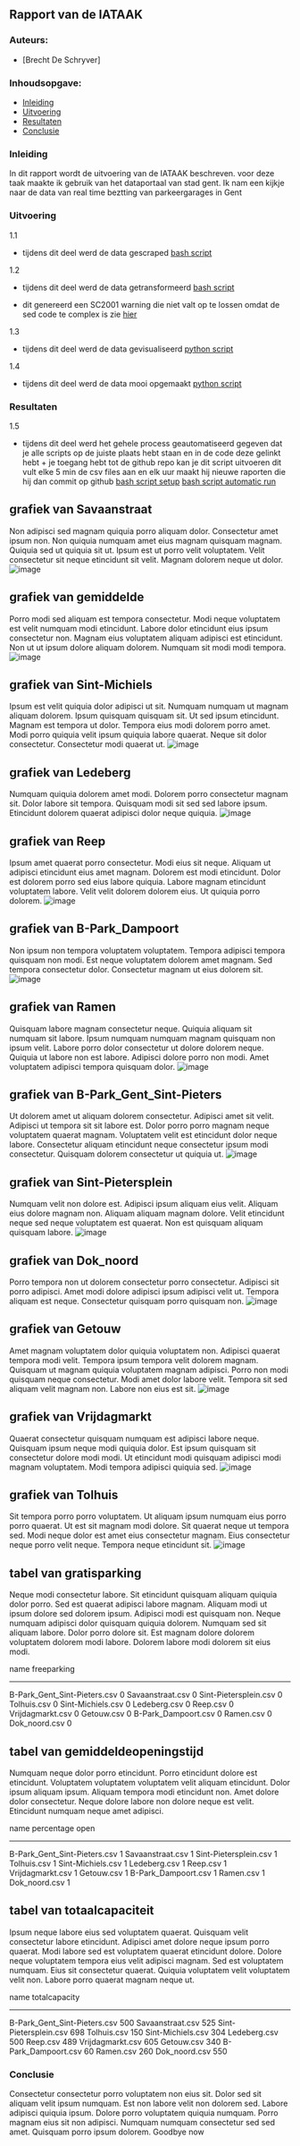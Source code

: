 ## Rapport van de IATAAK
### Auteurs:
 - [Brecht De Schryver]
### Inhoudsopgave:
 - [Inleiding](#inleiding)
 - [Uitvoering](#uitvoering)
 - [Resultaten](#resultaten)
 - [Conclusie](#conclusie)
### Inleiding
In dit rapport wordt de uitvoering van de IATAAK beschreven. voor deze taak maakte ik gebruik van het dataportaal van stad gent. Ik nam een kijkje naar de data van real time beztting van parkeergarages in Gent
### Uitvoering
1.1
 - tijdens dit deel werd de data gescraped
[bash script](https://github.com/BrechtDeSchryver/iataak/blob/main/data-workflow/scripts/webscraper.sh)

1.2
 - tijdens dit deel werd de data getransformeerd
[bash script](https://github.com/BrechtDeSchryver/iataak/blob/main/data-workflow/scripts/transform.sh)

 - dit genereerd een SC2001 warning die niet valt op te lossen omdat de sed code te complex is zie [hier](https://www.shellcheck.net/wiki/SC2001)

1.3
 - tijdens dit deel werd de data gevisualiseerd
[python script](https://github.com/BrechtDeSchryver/iataak/blob/main/data-workflow/scripts/analyse.py)

1.4
 - tijdens dit deel werd de data mooi opgemaakt
[python script](https://github.com/BrechtDeSchryver/iataak/blob/main/data-workflow/scripts/report.py)
### Resultaten

1.5
 - tijdens dit deel werd het gehele process geautomatiseerd
gegeven dat je alle scripts op de juiste plaats hebt staan en in de code deze gelinkt hebt + je toegang hebt tot de github repo kan je dit script uitvoeren
dit vult elke 5 min de csv files aan en elk uur maakt hij nieuwe raporten die hij dan commit op github
[bash script setup](https://github.com/BrechtDeSchryver/iataak/blob/main/data-workflow/scripts/setup.sh)
[bash script automatic run](https://github.com/BrechtDeSchryver/iataak/blob/main/data-workflow/scripts/automated.sh)
## grafiek van Savaanstraat
Non adipisci sed magnam quiquia porro aliquam dolor. Consectetur amet ipsum non. Non quiquia numquam amet eius magnam quisquam magnam. Quiquia sed ut quiquia sit ut. Ipsum est ut porro velit voluptatem. Velit consectetur sit neque etincidunt sit velit. Magnam dolorem neque ut dolor.
![image](https://github.com/BrechtDeSchryver/iataak/blob/main/data-workflow/csvimage/Savaanstraat.csv.png)
## grafiek van gemiddelde
Porro modi sed aliquam est tempora consectetur. Modi neque voluptatem est velit numquam modi etincidunt. Labore dolor etincidunt eius ipsum consectetur non. Magnam eius voluptatem aliquam adipisci est etincidunt. Non ut ut ipsum dolore aliquam dolorem. Numquam sit modi modi tempora.
![image](https://github.com/BrechtDeSchryver/iataak/blob/main/data-workflow/csvimage/gemiddelde.csv.png)
## grafiek van Sint-Michiels
Ipsum est velit quiquia dolor adipisci ut sit. Numquam numquam ut magnam aliquam dolorem. Ipsum quisquam quisquam sit. Ut sed ipsum etincidunt. Magnam est tempora ut dolor. Tempora eius modi dolorem porro amet. Modi porro quiquia velit ipsum quiquia labore quaerat. Neque sit dolor consectetur. Consectetur modi quaerat ut.
![image](https://github.com/BrechtDeSchryver/iataak/blob/main/data-workflow/csvimage/Sint-Michiels.csv.png)
## grafiek van Ledeberg
Numquam quiquia dolorem amet modi. Dolorem porro consectetur magnam sit. Dolor labore sit tempora. Quisquam modi sit sed sed labore ipsum. Etincidunt dolorem quaerat adipisci dolor neque quiquia.
![image](https://github.com/BrechtDeSchryver/iataak/blob/main/data-workflow/csvimage/Ledeberg.csv.png)
## grafiek van Reep
Ipsum amet quaerat porro consectetur. Modi eius sit neque. Aliquam ut adipisci etincidunt eius amet magnam. Dolorem est modi etincidunt. Dolor est dolorem porro sed eius labore quiquia. Labore magnam etincidunt voluptatem labore. Velit velit dolorem dolorem eius. Ut quiquia porro dolorem.
![image](https://github.com/BrechtDeSchryver/iataak/blob/main/data-workflow/csvimage/Reep.csv.png)
## grafiek van B-Park_Dampoort
Non ipsum non tempora voluptatem voluptatem. Tempora adipisci tempora quisquam non modi. Est neque voluptatem dolorem amet magnam. Sed tempora consectetur dolor. Consectetur magnam ut eius dolorem sit.
![image](https://github.com/BrechtDeSchryver/iataak/blob/main/data-workflow/csvimage/B-Park_Dampoort.csv.png)
## grafiek van Ramen
Quisquam labore magnam consectetur neque. Quiquia aliquam sit numquam sit labore. Ipsum numquam numquam magnam quisquam non ipsum velit. Labore porro dolor consectetur ut dolore dolorem neque. Quiquia ut labore non est labore. Adipisci dolore porro non modi. Amet voluptatem adipisci tempora quisquam dolor.
![image](https://github.com/BrechtDeSchryver/iataak/blob/main/data-workflow/csvimage/Ramen.csv.png)
## grafiek van B-Park_Gent_Sint-Pieters
Ut dolorem amet ut aliquam dolorem consectetur. Adipisci amet sit velit. Adipisci ut tempora sit sit labore est. Dolor porro porro magnam neque voluptatem quaerat magnam. Voluptatem velit est etincidunt dolor neque labore. Consectetur aliquam etincidunt neque consectetur ipsum modi consectetur. Quisquam dolorem consectetur ut quiquia ut.
![image](https://github.com/BrechtDeSchryver/iataak/blob/main/data-workflow/csvimage/B-Park_Gent_Sint-Pieters.csv.png)
## grafiek van Sint-Pietersplein
Numquam velit non dolore est. Adipisci ipsum aliquam eius velit. Aliquam eius dolore magnam non. Aliquam aliquam magnam dolore. Velit etincidunt neque sed neque voluptatem est quaerat. Non est quisquam aliquam quisquam labore.
![image](https://github.com/BrechtDeSchryver/iataak/blob/main/data-workflow/csvimage/Sint-Pietersplein.csv.png)
## grafiek van Dok_noord
Porro tempora non ut dolorem consectetur porro consectetur. Adipisci sit porro adipisci. Amet modi dolore adipisci ipsum adipisci velit ut. Tempora aliquam est neque. Consectetur quisquam porro quisquam non.
![image](https://github.com/BrechtDeSchryver/iataak/blob/main/data-workflow/csvimage/Dok_noord.csv.png)
## grafiek van Getouw
Amet magnam voluptatem dolor quiquia voluptatem non. Adipisci quaerat tempora modi velit. Tempora ipsum tempora velit dolorem magnam. Quisquam ut magnam quiquia voluptatem magnam adipisci. Porro non modi quisquam neque consectetur. Modi amet dolor labore velit. Tempora sit sed aliquam velit magnam non. Labore non eius est sit.
![image](https://github.com/BrechtDeSchryver/iataak/blob/main/data-workflow/csvimage/Getouw.csv.png)
## grafiek van Vrijdagmarkt
Quaerat consectetur quisquam numquam est adipisci labore neque. Quisquam ipsum neque modi quiquia dolor. Est ipsum quisquam sit consectetur dolore modi modi. Ut etincidunt modi quisquam adipisci modi magnam voluptatem. Modi tempora adipisci quiquia sed.
![image](https://github.com/BrechtDeSchryver/iataak/blob/main/data-workflow/csvimage/Vrijdagmarkt.csv.png)
## grafiek van Tolhuis
Sit tempora porro porro voluptatem. Ut aliquam ipsum numquam eius porro porro quaerat. Ut est sit magnam modi dolore. Sit quaerat neque ut tempora sed. Modi neque dolor est amet eius consectetur magnam. Eius consectetur neque porro velit neque. Tempora neque etincidunt sit.
![image](https://github.com/BrechtDeSchryver/iataak/blob/main/data-workflow/csvimage/Tolhuis.csv.png)
## tabel van gratisparking
Neque modi consectetur labore. Sit etincidunt quisquam aliquam quiquia dolor porro. Sed est quaerat adipisci labore magnam. Aliquam modi ut ipsum dolore sed dolorem ipsum. Adipisci modi est quisquam non. Neque numquam adipisci dolor quisquam quiquia dolorem. Numquam sed sit aliquam labore. Dolor porro dolore sit. Est magnam dolore dolorem voluptatem dolorem modi labore. Dolorem labore modi dolorem sit eius modi.

name                            freeparking
----------------------------  -------------
B-Park_Gent_Sint-Pieters.csv              0
Savaanstraat.csv                          0
Sint-Pietersplein.csv                     0
Tolhuis.csv                               0
Sint-Michiels.csv                         0
Ledeberg.csv                              0
Reep.csv                                  0
Vrijdagmarkt.csv                          0
Getouw.csv                                0
B-Park_Dampoort.csv                       0
Ramen.csv                                 0
Dok_noord.csv                             0
## tabel van gemiddeldeopeningstijd
Numquam neque dolor porro etincidunt. Porro etincidunt dolore est etincidunt. Voluptatem voluptatem voluptatem velit aliquam etincidunt. Dolor ipsum aliquam ipsum. Aliquam tempora modi etincidunt non. Amet dolore dolor consectetur. Neque dolore labore non dolore neque est velit. Etincidunt numquam neque amet adipisci.

name                            percentage open
----------------------------  -----------------
B-Park_Gent_Sint-Pieters.csv                  1
Savaanstraat.csv                              1
Sint-Pietersplein.csv                         1
Tolhuis.csv                                   1
Sint-Michiels.csv                             1
Ledeberg.csv                                  1
Reep.csv                                      1
Vrijdagmarkt.csv                              1
Getouw.csv                                    1
B-Park_Dampoort.csv                           1
Ramen.csv                                     1
Dok_noord.csv                                 1
## tabel van totaalcapaciteit
Ipsum neque labore eius sed voluptatem quaerat. Quisquam velit consectetur labore etincidunt. Adipisci amet dolore neque ipsum porro quaerat. Modi labore sed est voluptatem quaerat etincidunt dolore. Dolore neque voluptatem tempora eius velit adipisci magnam. Sed est voluptatem numquam. Eius sit consectetur quaerat. Quiquia voluptatem velit voluptatem velit non. Labore porro quaerat magnam neque ut.

name                            totalcapacity
----------------------------  ---------------
B-Park_Gent_Sint-Pieters.csv              500
Savaanstraat.csv                          525
Sint-Pietersplein.csv                     698
Tolhuis.csv                               150
Sint-Michiels.csv                         304
Ledeberg.csv                              500
Reep.csv                                  489
Vrijdagmarkt.csv                          605
Getouw.csv                                340
B-Park_Dampoort.csv                        60
Ramen.csv                                 260
Dok_noord.csv                             550
### Conclusie
Consectetur consectetur porro voluptatem non eius sit. Dolor sed sit aliquam velit ipsum numquam. Est non labore velit non dolorem sed. Labore adipisci quiquia ipsum. Dolore porro voluptatem quiquia numquam. Porro magnam eius sit non adipisci. Numquam numquam consectetur sed sed amet. Quisquam porro ipsum dolorem.
Goodbye now